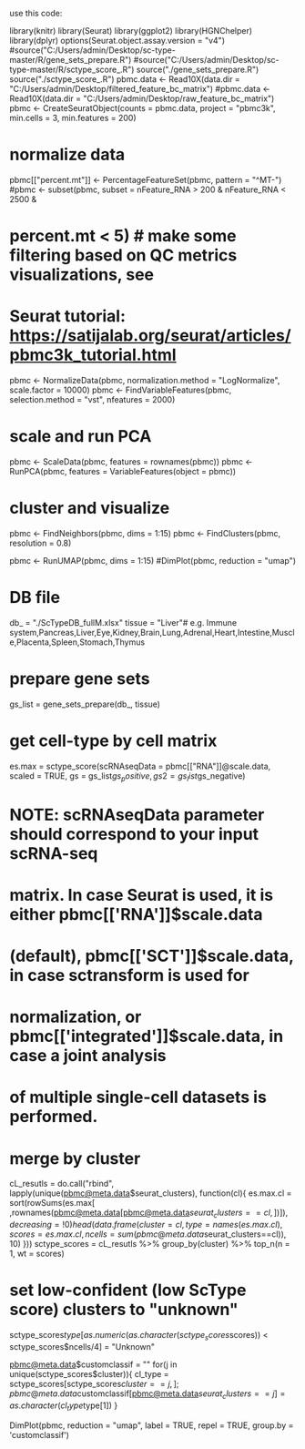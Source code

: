 use this code:

library(knitr)
library(Seurat)
library(ggplot2)
library(HGNChelper)
library(dplyr)
options(Seurat.object.assay.version = "v4")
#source("C:/Users/admin/Desktop/sc-type-master/R/gene_sets_prepare.R")
#source("C:/Users/admin/Desktop/sc-type-master/R/sctype_score_.R")
source("./gene_sets_prepare.R")
source("./sctype_score_.R")
pbmc.data <- Read10X(data.dir = "C:/Users/admin/Desktop/filtered_feature_bc_matrix")
#pbmc.data <- Read10X(data.dir = "C:/Users/admin/Desktop/raw_feature_bc_matrix")
pbmc <- CreateSeuratObject(counts = pbmc.data, project = "pbmc3k", min.cells = 3,
    min.features = 200)
# normalize data
pbmc[["percent.mt"]] <- PercentageFeatureSet(pbmc, pattern = "^MT-")
#pbmc <- subset(pbmc, subset = nFeature_RNA > 200 & nFeature_RNA < 2500 &
# percent.mt < 5) # make some filtering based on QC metrics visualizations, see
# Seurat tutorial: https://satijalab.org/seurat/articles/pbmc3k_tutorial.html
pbmc <- NormalizeData(pbmc, normalization.method = "LogNormalize", scale.factor = 10000)
pbmc <- FindVariableFeatures(pbmc, selection.method = "vst", nfeatures = 2000)

# scale and run PCA
pbmc <- ScaleData(pbmc, features = rownames(pbmc))
pbmc <- RunPCA(pbmc, features = VariableFeatures(object = pbmc))


# cluster and visualize
pbmc <- FindNeighbors(pbmc, dims = 1:15)
pbmc <- FindClusters(pbmc, resolution = 0.8)


pbmc <- RunUMAP(pbmc, dims = 1:15)
#DimPlot(pbmc, reduction = "umap")

# DB file
db_ = "./ScTypeDB_fullM.xlsx"
tissue = "Liver"# e.g. Immune system,Pancreas,Liver,Eye,Kidney,Brain,Lung,Adrenal,Heart,Intestine,Muscle,Placenta,Spleen,Stomach,Thymus 

# prepare gene sets
gs_list = gene_sets_prepare(db_, tissue)

# get cell-type by cell matrix
es.max = sctype_score(scRNAseqData = pbmc[["RNA"]]@scale.data, scaled = TRUE, gs = gs_list$gs_positive,
                      gs2 = gs_list$gs_negative)

# NOTE: scRNAseqData parameter should correspond to your input scRNA-seq
# matrix.  In case Seurat is used, it is either pbmc[['RNA']]$scale.data
# (default), pbmc[['SCT']]$scale.data, in case sctransform is used for
# normalization, or pbmc[['integrated']]$scale.data, in case a joint analysis
# of multiple single-cell datasets is performed.
# merge by cluster
cL_resutls = do.call("rbind", lapply(unique(pbmc@meta.data$seurat_clusters), function(cl){
  es.max.cl = sort(rowSums(es.max[ ,rownames(pbmc@meta.data[pbmc@meta.data$seurat_clusters==cl, ])]), decreasing = !0)
  head(data.frame(cluster = cl, type = names(es.max.cl), scores = es.max.cl, ncells = sum(pbmc@meta.data$seurat_clusters==cl)), 10)
}))
sctype_scores = cL_resutls %>%
  group_by(cluster) %>%
  top_n(n = 1, wt = scores)  

# set low-confident (low ScType score) clusters to "unknown"
sctype_scores$type[as.numeric(as.character(sctype_scores$scores)) < sctype_scores$ncells/4] = "Unknown"

pbmc@meta.data$customclassif = ""
for(j in unique(sctype_scores$cluster)){
  cl_type = sctype_scores[sctype_scores$cluster==j,]; 
  pbmc@meta.data$customclassif[pbmc@meta.data$seurat_clusters == j] = as.character(cl_type$type[1])
}

DimPlot(pbmc, reduction = "umap", label = TRUE, repel = TRUE, group.by = 'customclassif')  

